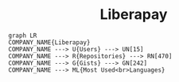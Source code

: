 <h1 align="center">Liberapay</h1>

```mermaid
graph LR
COMPANY_NAME{Liberapay}
COMPANY_NAME ---> U{Users} ---> UN[15]
COMPANY_NAME ---> R{Repositories} ---> RN[470]
COMPANY_NAME ---> G{Gists} ---> GN[242]
COMPANY_NAME ---> ML{Most Used<br>Languages}
```

